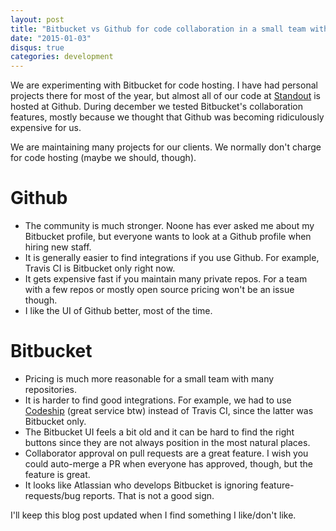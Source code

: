 ```yaml
---
layout: post
title: "Bitbucket vs Github for code collaboration in a small team with lots of projects"
date: "2015-01-03"
disqus: true
categories: development
---
```


We are experimenting with Bitbucket for code hosting. I have had personal projects there
for most of the year, but almost all of our code at [Standout](http://standout.se/) is hosted
at Github. During december we tested Bitbucket's collaboration features, mostly because we
thought that Github was becoming ridiculously expensive for us.

We are maintaining many projects for our clients. We normally don't charge for code hosting (maybe we should, though).

# Github

 * The community is much stronger. Noone has ever asked me about my Bitbucket profile, but everyone wants to look at a Github profile when hiring new staff.
 * It is generally easier to find integrations if you use Github. For example, Travis CI is Bitbucket only right now.
 * It gets expensive fast if you maintain many private repos. For a team with a few repos or mostly open source pricing won't be an issue though.
 * I like the UI of Github better, most of the time.

# Bitbucket

  * Pricing is much more reasonable for a small team with many repositories.
  * It is harder to find good integrations. For example, we had to use [Codeship](https://codeship.com/) (great service btw) instead of Travis CI, since the latter was Bitbucket only.
  * The Bitbucket UI feels a bit old and it can be hard to find the right buttons since they are not always position in the most natural places.
  * Collaborator approval on pull requests are a great feature. I wish you could auto-merge a PR when everyone has approved, though, but the feature is great.
  * It looks like Atlassian who develops Bitbucket is ignoring feature-requests/bug reports. That is not a good sign.

I'll keep this blog post updated when I find something I like/don't like.
